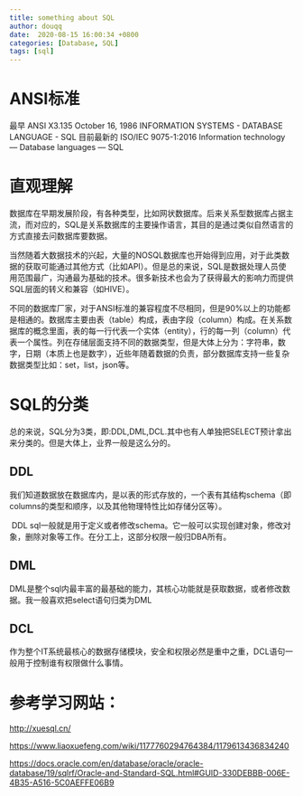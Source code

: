 ```yaml
---
title: something about SQL
author: douqq
date:  2020-08-15 16:00:34 +0800
categories: [Database, SQL]
tags: [sql]
---
```

# ANSI标准

最早
ANSI X3.135
October 16, 1986
INFORMATION SYSTEMS - DATABASE LANGUAGE - SQL
目前最新的
ISO/IEC 9075-1:2016
Information technology — Database languages — SQL



# 直观理解

​	数据库在早期发展阶段，有各种类型，比如网状数据库。后来关系型数据库占据主流，而对应的，SQL是关系数据库的主要操作语言，其目的是通过类似自然语言的方式直接去问数据库要数据。

​	当然随着大数据技术的兴起，大量的NOSQL数据库也开始得到应用，对于此类数据的获取可能通过其他方式（比如API）。但是总的来说，SQL是数据处理人员使用范围最广，沟通最为基础的技术。很多新技术也会为了获得最大的影响力而提供SQL层面的转义和兼容（如HIVE）。

​	不同的数据库厂家，对于ANSI标准的兼容程度不尽相同，但是90%以上的功能都是相通的。数据库主要由表（table）构成，表由字段（column）构成。在关系数据库的概念里面，表的每一行代表一个实体（entity），行的每一列（column）代表一个属性。列在存储层面支持不同的数据类型，但是大体上分为：字符串，数字，日期（本质上也是数字），近些年随着数据的负责，部分数据库支持一些复杂数据类型比如：set，list，json等。

# SQL的分类

​	总的来说，SQL分为3类，即:DDL,DML,DCL.其中也有人单独把SELECT预计拿出来分类的。但是大体上，业界一般是这么分的。

## DDL

​	我们知道数据放在数据库内，是以表的形式存放的，一个表有其结构schema（即columns的类型和顺序，以及其他物理特性比如存储分区等）。

​	DDL sql一般就是用于定义或者修改schema。它一般可以实现创建对象，修改对象，删除对象等工作。在分工上，这部分权限一般归DBA所有。

## DML

​	DML是整个sql内最丰富的最基础的能力，其核心功能就是获取数据，或者修改数据。我一般喜欢把select语句归类为DML

## DCL

​	作为整个IT系统最核心的数据存储模块，安全和权限必然是重中之重，DCL语句一般用于控制谁有权限做什么事情。



# 参考学习网站：

http://xuesql.cn/

https://www.liaoxuefeng.com/wiki/1177760294764384/1179613436834240

https://docs.oracle.com/en/database/oracle/oracle-database/19/sqlrf/Oracle-and-Standard-SQL.html#GUID-330DEBBB-006E-4B35-A516-5C0AEFFE06B9